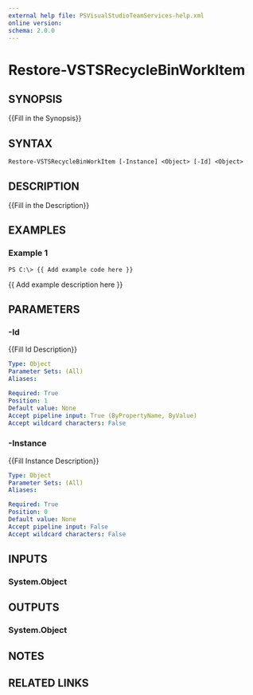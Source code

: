 ```yaml
---
external help file: PSVisualStudioTeamServices-help.xml
online version: 
schema: 2.0.0
---
```


# Restore-VSTSRecycleBinWorkItem

## SYNOPSIS
{{Fill in the Synopsis}}

## SYNTAX

```
Restore-VSTSRecycleBinWorkItem [-Instance] <Object> [-Id] <Object>
```

## DESCRIPTION
{{Fill in the Description}}

## EXAMPLES

### Example 1
```
PS C:\> {{ Add example code here }}
```

{{ Add example description here }}

## PARAMETERS

### -Id
{{Fill Id Description}}

```yaml
Type: Object
Parameter Sets: (All)
Aliases: 

Required: True
Position: 1
Default value: None
Accept pipeline input: True (ByPropertyName, ByValue)
Accept wildcard characters: False
```

### -Instance
{{Fill Instance Description}}

```yaml
Type: Object
Parameter Sets: (All)
Aliases: 

Required: True
Position: 0
Default value: None
Accept pipeline input: False
Accept wildcard characters: False
```

## INPUTS

### System.Object


## OUTPUTS

### System.Object

## NOTES

## RELATED LINKS

